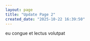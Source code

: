 ```yaml
---
layout: page
title: "Update Page 2"
created_date: "2025-10-22 16:39:50"
---
```


eu congue et lectus volutpat 
